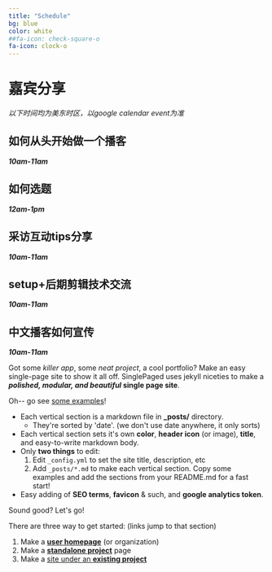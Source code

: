 ```yaml
---
title: "Schedule"
bg: blue
color: white
##fa-icon: check-square-o
fa-icon: clock-o
---
```


# 嘉宾分享

*以下时间均为美东时区，以google calendar event为准*

## 如何从头开始做一个播客
***10am-11am***

## 如何选题
***12am-1pm***

## 采访互动tips分享
***10am-11am***

## setup+后期剪辑技术交流
***10am-11am***

## 中文播客如何宣传
***10am-11am***

Got some *killer app*, some *neat project*, a cool portfolio? Make an easy single-page site to show it all off. SinglePaged uses jekyll niceties to make a ***polished, modular, and beautiful* single page site**.

Oh-- go see [some examples](https://github.com/t413/SinglePaged#fancy-jekyll-powered-single-page-site)!

- Each vertical section is a markdown file in **_posts/** directory.
  * They're sorted by 'date'. (we don't use date anywhere, it only sorts)
- Each vertical section sets it's own **color**, **header icon** (or image), **title**, and easy-to-write markdown body.
- Only **two things** to edit:
  1. Edit `_config.yml` to set the site title, description, etc
  2. Add `_posts/*.md` to make each vertical section. Copy some examples and add the sections from your README.md for a fast start!
- Easy adding of **SEO terms**, **favicon** & such, and **google analytics token**.

Sound good? Let's go!

There are three way to get started: (links jump to that section)

1. Make a [**user homepage**](#setup-as-user-homepage) (or organization)
2. Make a [**standalone project**](#setup-as-standalone-project-page) page
3. Make a [site under an **existing project**](#setup-inside-existing-project)
